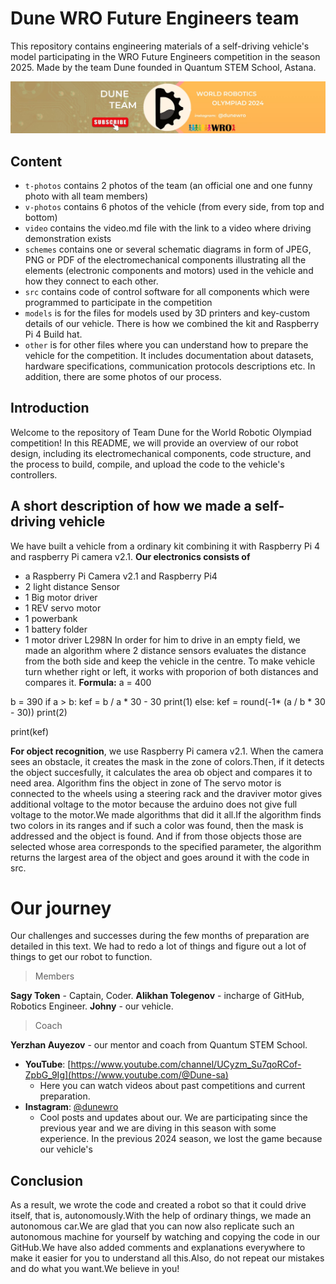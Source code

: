 Dune WRO Future Engineers team
====
This repository contains engineering materials of a self-driving vehicle's model participating in the WRO Future Engineers competition in the season 2025.
Made by the team Dune founded in Quantum STEM School, Astana.

![image alt](https://github.com/duneteam1/wro2024futureengineersduneteam/blob/main/channels4_banner.jpg?raw=true)
## Content

* `t-photos` contains 2 photos of the team (an official one and one funny photo with all team members)
* `v-photos` contains 6 photos of the vehicle (from every side, from top and bottom)
* `video` contains the video.md file with the link to a video where driving demonstration exists
* `schemes` contains one or several schematic diagrams in form of JPEG, PNG or PDF of the electromechanical components illustrating all the elements (electronic components and motors) used in the vehicle and how they connect to each other.
* `src` contains code of control software for all components which were programmed to participate in the competition
* `models` is for the files for models used by 3D printers and key-custom details of our vehicle. There is how we combined the kit and Raspberry Pi 4 Build hat.
* `other` is for other files where you can understand how to prepare the vehicle for the competition. It includes documentation about datasets, hardware specifications, communication protocols descriptions etc. In addition, there are some photos of our process.

## Introduction

Welcome to the repository of Team Dune for the World Robotic Olympiad competition! In this README, we will provide an overview of our robot design, including its electromechanical components, code structure, and the process to build, compile, and upload the code to the vehicle's controllers.


## A short description of how we made a self-driving vehicle
We have built a vehicle from a ordinary kit combining it with Raspberry Pi 4 and raspberry Pi camera v2.1.
**Our electronics consists of**
- a Raspberry Pi Camera v2.1 and Raspberry Pi4
-  2 light distance Sensor
-  1 Big motor driver
-  1 REV servo motor
-  1 powerbank
-  1 battery folder
-  1 motor driver L298N
  In order for him to drive in an empty field, we made an algorithm where 2 distance sensors evaluates the distance from the both side and keep the vehicle in the centre. To make vehicle turn whether right or left, it works with proporion of both distances and compares it.
**Formula:**
a = 400

b = 390
if a > b:
    kef = b / a * 30 - 30
    print(1)
else:
    kef = round(-1* (a / b * 30 - 30))
    print(2)

print(kef)

**For object recognition**, we use Raspberry Pi camera v2.1. When the camera sees an obstacle, it creates the mask in the zone of colors.Then, if it detects the object succesfully, it calculates the area ob object and compares it to need area. Algorithm fins the object in zone of The servo motor is connected to the wheels using a steering rack and the draviver motor gives additional voltage to the motor because the arduino does not give full voltage to the motor.We made algorithms that did it all.If the algorithm finds two colors in its ranges and if such a color was found, then the mask is addressed and the object is found. And if from those objects those are selected whose area corresponds to the specified parameter, the algorithm returns the largest area of ​​the object and goes around it with the code in src.


# Our journey

  Our challenges and successes during the few months of preparation are detailed in this text.  We had to redo a lot of things and figure out a lot of things to get our robot to function.
  
>Members

 **Sagy Token** - Captain, Coder.
 **Alikhan Tolegenov** - incharge of GitHub, Robotics Engineer.
 **Johny** - our vehicle.

>Coach

**Yerzhan Auyezov** - our mentor and coach from Quantum STEM School.
 
- **YouTube**: [https://www.youtube.com/channel/UCyzm_Su7qoRCof-ZpbG_9Ig](https://www.youtube.com/@Dune-sa)
  - Here you can watch videos about past competitions and current preparation.
- **Instagram**: [@dunewro](https://www.instagram.com/dunewro/)
  - Cool posts and updates about our.
We are participating since the previous year and we are diving in this season with some experience. In the previous 2024 season, we lost the game because our vehicle's 


## Conclusion
As a result, we wrote the code and created a robot so that it could drive itself, that is, autonomously.With the help of ordinary things, we made an autonomous car.We are glad that you can now also replicate such an autonomous machine for yourself by watching and copying the code in our GitHub.We have also added comments and explanations everywhere to make it easier for you to understand all this.Also, do not repeat our mistakes and do what you want.We believe in you!

